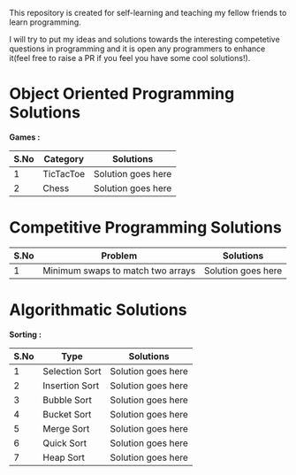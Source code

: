 This repository is created for self-learning and teaching my fellow friends to learn programming.

I will try to put my ideas and solutions towards the interesting competetive questions in programming and it is open any programmers
to enhance it(feel free to raise a PR if you feel you have some cool solutions!).

# Object Oriented Programming Solutions
**Games :** 

|S.No | Category| Solutions |
| --- | --- | --- |
| 1 | TicTacToe | Solution goes here |
| 2 |  Chess | Solution goes here |

# Competitive Programming Solutions

|S.No| Problem | Solutions |
| --- | --- | --- |
| 1 | Minimum swaps to match two arrays | Solution goes here |

# Algorithmatic Solutions

**Sorting :**

| S.No | Type| Solutions |
| --- | --- | --- |
| 1 | Selection Sort | Solution goes here |
| 2 | Insertion Sort | Solution goes here |
| 3 | Bubble Sort | Solution goes here |
| 4 | Bucket Sort | Solution goes here |
| 5 | Merge Sort | Solution goes here |
| 6 | Quick Sort | Solution goes here |
| 7 | Heap Sort | Solution goes here |




